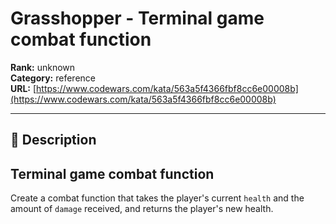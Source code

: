 # Grasshopper - Terminal game combat function

**Rank:** unknown  
**Category:** reference  
**URL:** [https://www.codewars.com/kata/563a5f4366fbf8cc6e00008b](https://www.codewars.com/kata/563a5f4366fbf8cc6e00008b)

---

## 📝 Description

## Terminal game combat function

Create a combat function that takes the player's current `health` and the amount of `damage` received, and returns the player's new health.
